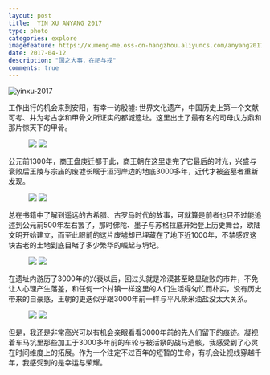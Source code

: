```yaml
---
layout: post
title:  YIN XU ANYANG 2017
type: photo
categories: explore
imagefeature: https://xumeng-me.oss-cn-hangzhou.aliyuncs.com/anyang2017/photos/FullSizeRender%209.jpg?x-oss-process=image/resize,p_16
date: 2017-04-12
description: "国之大事，在祀与戎"
comments: true
---
```


![yinxu-2017](https://xumeng-me.oss-cn-hangzhou.aliyuncs.com/anyang2017/photos/FullSizeRender%209.jpg)

工作出行的机会来到安阳，有幸一访殷墟: 世界文化遗产，中国历史上第一个文献可考、并为考古学和甲骨文所证实的都城遗址。这里出土了最有名的司母戊方鼎和那片惊天下的甲骨。

<figure class="half">
	<a href="https://xumeng-me.oss-cn-hangzhou.aliyuncs.com/anyang2017/photos/FullSizeRender.jpg"><img src="https://xumeng-me.oss-cn-hangzhou.aliyuncs.com/anyang2017/photos/FullSizeRender.jpg?x-oss-process=image/resize,p_80"></a>
	<a href="https://xumeng-me.oss-cn-hangzhou.aliyuncs.com/anyang2017/photos/FullSizeRender%208.jpg"><img src="https://xumeng-me.oss-cn-hangzhou.aliyuncs.com/anyang2017/photos/FullSizeRender%208.jpg?x-oss-process=image/resize,p_80"></a>
</figure>

公元前1300年，商王盘庚迁都于此，商王朝在这里走完了它最后的时光，兴盛与衰败后王陵与宗庙的废墟长眠于洹河岸边的地底3000多年，近代才被盗墓者重新发现。

<figure class="half">
	<a href="https://xumeng-me.oss-cn-hangzhou.aliyuncs.com/anyang2017/photos/FullSizeRender%205.jpg"><img src="https://xumeng-me.oss-cn-hangzhou.aliyuncs.com/anyang2017/photos/FullSizeRender%205.jpg?x-oss-process=image/resize,p_80"></a>
	<a href="https://xumeng-me.oss-cn-hangzhou.aliyuncs.com/anyang2017/photos/FullSizeRender%2010.jpg"><img src="https://xumeng-me.oss-cn-hangzhou.aliyuncs.com/anyang2017/photos/FullSizeRender%2010.jpg?x-oss-process=image/resize,p_80"></a>
</figure>


总在书籍中了解到遥远的古希腊、古罗马时代的故事，可就算是前者也只不过能追述到公元前500年左右罢了，那时佛陀、墨子与苏格拉底开始登上历史舞台，欧陆文明开始建立，而至此眼前的这片废墟却已埋藏在了地下近1000年，不禁感叹这块古老的土地到底目睹了多少繁华的崛起与坍圮。

<figure class="half">
	<a href="https://xumeng-me.oss-cn-hangzhou.aliyuncs.com/anyang2017/photos/FullSizeRender%206.jpg"><img src="https://xumeng-me.oss-cn-hangzhou.aliyuncs.com/anyang2017/photos/FullSizeRender%206.jpg?x-oss-process=image/resize,p_80"></a>
	<a href="https://xumeng-me.oss-cn-hangzhou.aliyuncs.com/anyang2017/photos/FullSizeRender%207.jpg"><img src="https://xumeng-me.oss-cn-hangzhou.aliyuncs.com/anyang2017/photos/FullSizeRender%207.jpg?x-oss-process=image/resize,p_80"></a>
</figure>


在遗址内游历了3000年的兴衰以后，回过头就是冷漠甚至略显破败的市井，不免让人心理产生落差，和任何一个村镇一样这里的人们生活得匆忙而朴实，没有历史带来的自豪感，王朝的更迭似乎跟3000年前一样与平凡柴米油盐没太大关系。

<figure class="half">
	<a href="https://xumeng-me.oss-cn-hangzhou.aliyuncs.com/anyang2017/photos/FullSizeRender%202.jpg"><img src="https://xumeng-me.oss-cn-hangzhou.aliyuncs.com/anyang2017/photos/FullSizeRender%202.jpg?x-oss-process=image/resize,p_80"></a>
	<a href="https://xumeng-me.oss-cn-hangzhou.aliyuncs.com/anyang2017/photos/FullSizeRender%203.jpg"><img src="https://xumeng-me.oss-cn-hangzhou.aliyuncs.com/anyang2017/photos/FullSizeRender%203.jpg?x-oss-process=image/resize,p_80"></a>
</figure>

但是，我还是非常高兴可以有机会亲眼看看3000年前的先人们留下的痕迹。凝视着车马坑里那些加工于3000多年前的车轮与被活祭的战马遗骸，我感受到了心灵在时间维度上的拓展。作为一个注定不过百年的短暂的生命，有机会让视线穿越千年，我感受到的是幸运与荣耀。